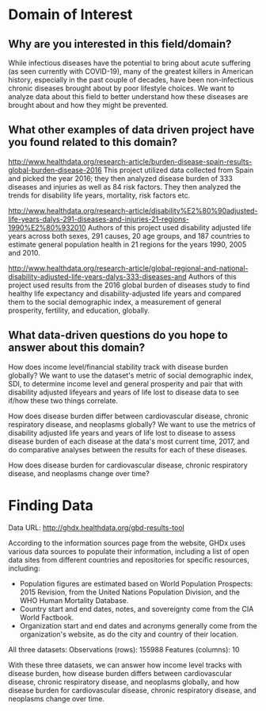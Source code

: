 # Domain of Interest

## Why are you interested in this field/domain?

While infectious diseases have the potential to bring about acute suffering (as seen currently with COVID-19), many of the greatest killers in American history, especially in the past couple of decades, have been non-infectious chronic diseases brought about by poor lifestyle choices. We want to analyze data about this field to better understand how these diseases are brought about and how they might be prevented. 

## What other examples of data driven project have you found related to this domain?

http://www.healthdata.org/research-article/burden-disease-spain-results-global-burden-disease-2016
This project utilized data collected from Spain and picked the year 2016; they then analyzed disease burden of 333 diseases and injuries as well as 84 risk factors. They then analyzed the trends for disability life years, mortality, risk factors etc.  

http://www.healthdata.org/research-article/disability%E2%80%90adjusted-life-years-dalys-291-diseases-and-injuries-21-regions-1990%E2%80%932010
Authors of this project used disability adjusted life years across both sexes, 291 causes, 20 age groups, and 187 countries to estimate general population health in 21 regions for the years 1990, 2005 and 2010. 

http://www.healthdata.org/research-article/global-regional-and-national-disability-adjusted-life-years-dalys-333-diseases-and
Authors of this project used results from the 2016 global burden of diseases study to find healthy life expectancy and disability-adjusted life years and compared them to the social demographic index, a measurement of general prosperity, fertility, and education, globally. 

## What data-driven questions do you hope to answer about this domain?

How does income level/financial stability track with disease burden globally? We want to use the dataset's metric of social demographic index, SDI, to determine income level and general prosperity and pair that with disability adjusted lifeyears and years of life lost to disease data to see if/how these two things correlate.  

How does disease burden differ between cardiovascular disease, chronic respiratory disease, and neoplasms globally? We want to use the metrics of disability adjusted life years and years of life lost to disease to assess disease burden of each disease at the data's most current time, 2017, and do comparative analyses between the results for each of these diseases. 

How does disease burden for cardiovascular disease, chronic respiratory disease, and neoplasms change over time?

# Finding Data 

Data URL: http://ghdx.healthdata.org/gbd-results-tool

According to the information sources page from the website, GHDx uses various data sources to populate their information, including a list of open data sites from different countries and repositories for specific resources, including:
- Population figures are estimated based on World Population Prospects: 2015 Revision, from the United Nations Population Division, and the WHO Human Mortality Database.
- Country start and end dates, notes, and sovereignty come from the CIA World Factbook.
- Organization start and end dates and acronyms generally come from the organization's website, as do the city and country of their location.

All three datasets: 
Observations (rows): 155988 
Features (columns): 10

With these three datasets, we can answer how income level tracks with disease burden, how disease burden differs between cardiovascular disease, chronic respiratory disease, and neoplasms globally, and how disease burden for cardiovascular disease, chronic respiratory disease, and neoplasms change over time.
